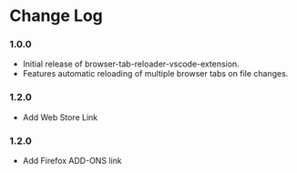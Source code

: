 # Change Log

### 1.0.0

- Initial release of browser-tab-reloader-vscode-extension.
- Features automatic reloading of multiple browser tabs on file changes.

### 1.2.0

 - Add Web Store Link


### 1.2.0

 - Add Firefox ADD-ONS link
